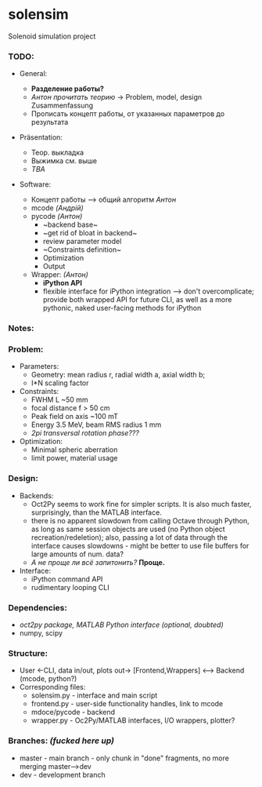 # solensim
Solenoid simulation project

### TODO:
- General:
   - **Разделение работы?**
   - *Антон прочитать теорию* -> Problem, model, design Zusammenfassung
   - Прописать концепт работы, от указанных параметров до результата

- Präsentation:
   - Теор. выкладка
   - Выжимка см. выше
   - *TBA*

- Software:
   - Концепт работы --> общий алгоритм *Антон*
   - mcode *(Андрій)*
   - pycode *(Антон)*
     - ~backend base~
     - ~get rid of bloat in backend~
     - review parameter model
     - ~Constraints definition~
     - Optimization
     - Output
   - Wrapper: *(Aнтон)*
     - **iPython API**
     - flexible interface for iPython integration --> don't overcomplicate; provide both wrapped API for future CLI, as well as a more pythonic, naked user-facing methods for iPython


### Notes:
### Problem:
 - Parameters:
   - Geometry: mean radius r, radial width a, axial width b;
   - I*N scaling factor
 - Constraints:
   - FWHM L ~50 mm
   - focal distance f > 50 cm
   - Peak field on axis ~100 mT
   - Energy 3.5 MeV, beam RMS radius 1 mm
   - *2pi transversal rotation phase???*
 - Optimization:
   - Minimal spheric aberration
   - limit power, material usage

### Design:
 - Backends:
   - Oct2Py seems to work fine for simpler scripts. It is also much faster, surprisingly, than the MATLAB interface.
   - there is no apparent slowdown from calling Octave through Python, as long as same session objects are used (no Python object recreation/redeletion); also, passing a lot of data through the interface causes slowdowns - might be better to use file buffers for large amounts of num. data?
   - *А не проще ли всё запитонить?* **Проще.**
 - Interface:
   - iPython command API
   - rudimentary looping CLI


### Dependencies:
 - *oct2py package, MATLAB Python interface (optional, doubted)*
 - numpy, scipy

### Structure:
 - User <-CLI, data in/out, plots out-> [Frontend,Wrappers] <--> Backend (mcode, python?)
 - Corresponding files:
   - solensim.py - interface and main script
   - frontend.py - user-side functionality handles, link to mcode
   - mdoce/pycode - backend
   - wrapper.py - Oc2Py/MATLAB interfaces, I/O wrappers, plotter?

### Branches: *(fucked here up)*
 - master - main branch - only chunk in "done" fragments, no more merging master-->dev
 - dev - development branch
